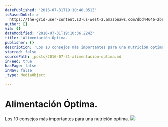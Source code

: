 ```yaml
---
datePublished: '2016-07-31T19:10:40.051Z'
isBasedOnUrl: >-
  https://the-grid-user-content.s3-us-west-2.amazonaws.com/dbd44646-2b80-4a99-847e-677e9497356f.jpg
author: []
via: {}
dateModified: '2016-07-31T19:10:36.224Z'
title: 'Alimentación Óptima. '
publisher: {}
description: 'Los 10 consejos más importantes para una nutrición optima. '
starred: false
sourcePath: _posts/2016-07-31-alimentacion-optima.md
inFeed: true
hasPage: false
inNav: false
_type: MediaObject

---
```

# Alimentación Óptima. 

Los 10 consejos más importantes para una nutrición optima. ![](https://the-grid-user-content.s3-us-west-2.amazonaws.com/dbd44646-2b80-4a99-847e-677e9497356f.jpg)